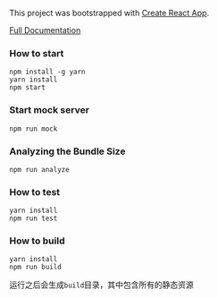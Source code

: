 This project was bootstrapped with [Create React App](https://github.com/facebookincubator/create-react-app).

[Full Documentation](https://github.com/facebookincubator/create-react-app/blob/master/packages/react-scripts/template/README.md#pre-rendering-into-static-html-files)

### How to start
```
npm install -g yarn
yarn install
npm start
```

### Start mock server
```
npm run mock
```

### Analyzing the Bundle Size
```
npm run analyze
```

### How to test
```
yarn install
npm run test
```

### How to build
```
yarn install
npm run build
```

运行之后会生成`build`目录，其中包含所有的静态资源
